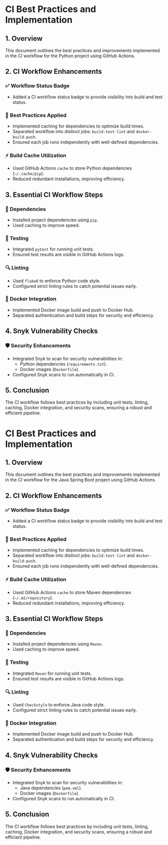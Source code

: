 # CI Best Practices and Implementation

## 1. Overview
This document outlines the best practices and improvements implemented in the CI workflow for the Python project using GitHub Actions.

## 2. CI Workflow Enhancements
### ✅ **Workflow Status Badge**
- Added a CI workflow status badge to provide visibility into build and test status.

### 🔧 **Best Practices Applied**
- Implemented caching for dependencies to optimize build times.
- Separated workflow into distinct jobs: `build-test-lint` and `docker-build-push`.
- Ensured each job runs independently with well-defined dependencies.

### ⚡ **Build Cache Utilization**
- Used GitHub Actions `cache` to store Python dependencies (`~/.cache/pip`).
- Reduced redundant installations, improving efficiency.

## 3. Essential CI Workflow Steps
### 📌 **Dependencies**
- Installed project dependencies using `pip`.
- Used caching to improve speed.

### 🧪 **Testing**
- Integrated `pytest` for running unit tests.
- Ensured test results are visible in GitHub Actions logs.

### 🔍 **Linting**
- Used `flake8` to enforce Python code style.
- Configured strict linting rules to catch potential issues early.

### 🐳 **Docker Integration**
- Implemented Docker image build and push to Docker Hub.
- Separated authentication and build steps for security and efficiency.

## 4. Snyk Vulnerability Checks
### 🛡 **Security Enhancements**
- Integrated Snyk to scan for security vulnerabilities in:
  - Python dependencies (`requirements.txt`).
  - Docker images (`Dockerfile`).
- Configured Snyk scans to run automatically in CI.

## 5. Conclusion
The CI workflow follows best practices by including unit tests, linting, caching, Docker integration, and security scans, ensuring a robust and efficient pipeline.


# CI Best Practices and Implementation

## 1. Overview
This document outlines the best practices and improvements implemented in the CI workflow for the Java Spring Boot project using GitHub Actions.

## 2. CI Workflow Enhancements
### ✅ **Workflow Status Badge**
- Added a CI workflow status badge to provide visibility into build and test status.

### 🔧 **Best Practices Applied**
- Implemented caching for dependencies to optimize build times.
- Separated workflow into distinct jobs: `build-test-lint` and `docker-build-push`.
- Ensured each job runs independently with well-defined dependencies.

### ⚡ **Build Cache Utilization**
- Used GitHub Actions `cache` to store Maven dependencies (`~/.m2/repository`).
- Reduced redundant installations, improving efficiency.

## 3. Essential CI Workflow Steps
### 📌 **Dependencies**
- Installed project dependencies using `Maven`.
- Used caching to improve speed.

### 🧪 **Testing**
- Integrated `Maven` for running unit tests.
- Ensured test results are visible in GitHub Actions logs.

### 🔍 **Linting**
- Used `Checkstyle` to enforce Java code style.
- Configured strict linting rules to catch potential issues early.

### 🐳 **Docker Integration**
- Implemented Docker image build and push to Docker Hub.
- Separated authentication and build steps for security and efficiency.

## 4. Snyk Vulnerability Checks
### 🛡 **Security Enhancements**
- Integrated Snyk to scan for security vulnerabilities in:
  - Java dependencies (`pom.xml`).
  - Docker images (`Dockerfile`).
- Configured Snyk scans to run automatically in CI.

## 5. Conclusion
The CI workflow follows best practices by including unit tests, linting, caching, Docker integration, and security scans, ensuring a robust and efficient pipeline.
